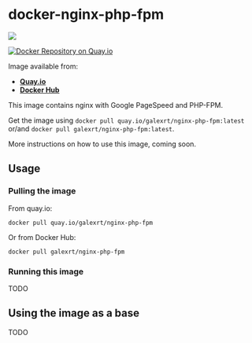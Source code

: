 # docker-nginx-php-fpm

[![](https://images.microbadger.com/badges/image/galexrt/nginx-php-fpm.svg)](https://microbadger.com/images/galexrt/nginx-php-fpm "Get your own image badge on microbadger.com")

[![Docker Repository on Quay.io](https://quay.io/repository/galexrt/nginx-php-fpm/status "Docker Repository on Quay.io")](https://quay.io/repository/galexrt/zulip)

Image available from:
* [**Quay.io**](https://quay.io/repository/galexrt/nginx-php-fpm)
* [**Docker Hub**](https://hub.docker.com/r/galexrt/nginx-php-fpm)

This image contains nginx with Google PageSpeed and PHP-FPM.

Get the image using `docker pull quay.io/galexrt/nginx-php-fpm:latest` or/and `docker pull galexrt/nginx-php-fpm:latest`.

More instructions on how to use this image, coming soon.

## Usage
### Pulling the image
From quay.io:
```
docker pull quay.io/galexrt/nginx-php-fpm
```
Or from Docker Hub:
```
docker pull galexrt/nginx-php-fpm
```

### Running this image
TODO

## Using the image as a base
TODO
